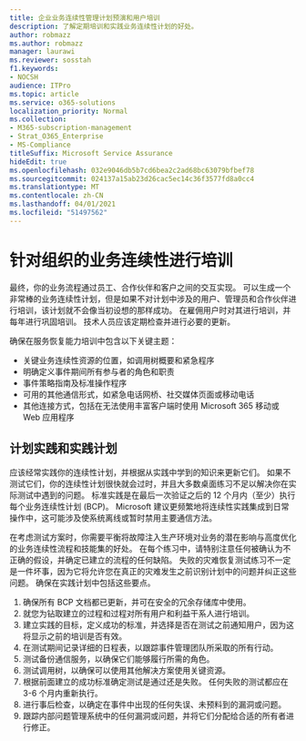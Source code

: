 ```yaml
---
title: 企业业务连续性管理计划预演和用户培训
description: 了解定期培训和实践业务连续性计划的好处。
author: robmazz
ms.author: robmazz
manager: laurawi
ms.reviewer: sosstah
f1.keywords:
- NOCSH
audience: ITPro
ms.topic: article
ms.service: o365-solutions
localization_priority: Normal
ms.collection:
- M365-subscription-management
- Strat_O365_Enterprise
- MS-Compliance
titleSuffix: Microsoft Service Assurance
hideEdit: true
ms.openlocfilehash: 032e9046db5b7cd6bea2c2ad68bc63079bfbef78
ms.sourcegitcommit: 024137a15ab23d26cac5ec14c36f3577fd8a0cc4
ms.translationtype: MT
ms.contentlocale: zh-CN
ms.lasthandoff: 04/01/2021
ms.locfileid: "51497562"
---
```

# <a name="train-for-business-continuity-in-your-organization"></a>针对组织的业务连续性进行培训

最终，你的业务流程通过员工、合作伙伴和客户之间的交互实现。 可以生成一个非常棒的业务连续性计划，但是如果不对计划中涉及的用户、管理员和合作伙伴进行培训，该计划就不会像当初设想的那样成功。 在雇佣用户时对其进行培训，并每年进行巩固培训。 技术人员应该定期检查并进行必要的更新。

确保在服务恢复能力培训中包含以下关键主题：

- 关键业务连续性资源的位置，如调用树概要和紧急程序
- 明确定义事件期间所有参与者的角色和职责
- 事件策略指南及标准操作程序
- 可用的其他通信形式，如紧急电话网桥、社交媒体页面或移动电话
- 其他连接方式，包括在无法使用丰富客户端时使用 Microsoft 365 移动或 Web 应用程序

## <a name="plan-the-exercise-and-exercise-the-plan"></a>计划实践和实践计划

应该经常实践你的连续性计划，并根据从实践中学到的知识来更新它们。 如果不测试它们，你的连续性计划很快就会过时，并且大多数桌面练习不足以解决你在实际测试中遇到的问题。 标准实践是在最后一次验证之后的 12 个月内（至少）执行每个业务连续性计划 (BCP)。 Microsoft 建议更频繁地将连续性实践集成到日常操作中，这可能涉及使系统离线或暂时禁用主要通信方法。  

在考虑测试方案时，你需要平衡将故障注入生产环境对业务的潜在影响与高度优化的业务连续性流程和技能集的好处。
在每个练习中，请特别注意任何被确认为不正确的假设，并确定已建立的流程的任何缺陷。 失败的灾难恢复测试练习不一定是一件坏事，因为它将允许您在真正的灾难发生之前识别计划中的问题并纠正这些问题。 确保在实践计划中包括这些要点。

1. 确保所有 BCP 文档都已更新，并可在安全的冗余存储库中使用。
2. 就您为钻取建立的过程和过程对所有用户和利益干系人进行培训。
3. 建立实践的目标，定义成功的标准，并选择是否在测试之前通知用户，因为这将显示之前的培训是否有效。
4. 在测试期间记录详细的日程表，以跟踪事件管理团队所采取的所有行动。
5. 测试备份通信服务，以确保它们能够履行所需的角色。
6. 测试调用树，以确保可以使用其他解决方案使用关键资源。
7. 根据前面建立的成功标准确定测试是通过还是失败。 任何失败的测试都应在 3-6 个月内重新执行。
8. 进行事后检查，以确定在事件中出现的任何失误、未预料到的漏洞或问题。
9. 跟踪内部问题管理系统中的任何漏洞或问题，并将它们分配给合适的所有者进行修正。
